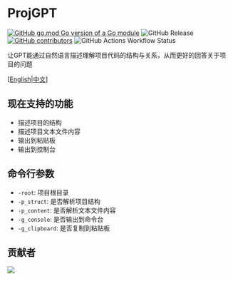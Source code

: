 # ProjGPT
[![GitHub go.mod Go version of a Go module](https://img.shields.io/github/go-mod/go-version/murInJ/ProjGPT.svg)](https://github.com/murInJ/ProjGPT)
![GitHub Release](https://img.shields.io/github/v/release/murInJ/ProjGPT)
[![GitHub contributors](https://img.shields.io/github/contributors/MurInJ/ProjGPT.svg)](https://GitHub.com/MurInJ/ProjGPT/graphs/contributors/)
![GitHub Actions Workflow Status](https://img.shields.io/github/actions/workflow/status/murInJ/ProjGPT/go.yml)

让GPT能通过自然语言描述理解项目代码的结构与关系，从而更好的回答关于项目的问题

[[English](https://github.com/murInJ/ProjGPT/tree/main)|[中文](https://github.com/murInJ/ProjGPT/blob/main/docs/README_CN.md)]
## 现在支持的功能
- 描述项目的结构
- 描述项目文本文件内容
- 输出到粘贴板
- 输出到控制台

## 命令行参数
- `-root`: 项目根目录
- `-p_struct`: 是否解析项目结构
- `-p_content`: 是否解析文本文件内容
- `-g_console`: 是否输出到命令台
- `-g_clipboard`: 是否复制到粘贴板

## 贡献者
<a href="https://github.com/MurInj/ProjGPT/graphs/contributors">
  <img src="https://contrib.rocks/image?repo=MurInj/ProjGPT" />
</a>